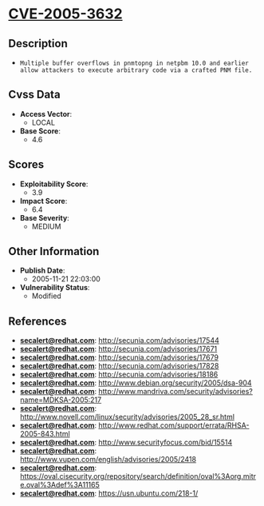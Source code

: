 
# [CVE-2005-3632](https://cve.mitre.org/cgi-bin/cvename.cgi?name=CVE-2005-3632)

## Description

- `Multiple buffer overflows in pnmtopng in netpbm 10.0 and earlier allow attackers to execute arbitrary code via a crafted PNM file.`

## Cvss Data

- **Access Vector**:
  - LOCAL
- **Base Score**:
  - 4.6

## Scores

- **Exploitability Score**:
  - 3.9
- **Impact Score**:
  - 6.4
- **Base Severity**:
  - MEDIUM

## Other Information

- **Publish Date**:
  - 2005-11-21 22:03:00
- **Vulnerability Status**:
  - Modified

## References

- **secalert@redhat.com**: http://secunia.com/advisories/17544
- **secalert@redhat.com**: http://secunia.com/advisories/17671
- **secalert@redhat.com**: http://secunia.com/advisories/17679
- **secalert@redhat.com**: http://secunia.com/advisories/17828
- **secalert@redhat.com**: http://secunia.com/advisories/18186
- **secalert@redhat.com**: http://www.debian.org/security/2005/dsa-904
- **secalert@redhat.com**: http://www.mandriva.com/security/advisories?name=MDKSA-2005:217
- **secalert@redhat.com**: http://www.novell.com/linux/security/advisories/2005_28_sr.html
- **secalert@redhat.com**: http://www.redhat.com/support/errata/RHSA-2005-843.html
- **secalert@redhat.com**: http://www.securityfocus.com/bid/15514
- **secalert@redhat.com**: http://www.vupen.com/english/advisories/2005/2418
- **secalert@redhat.com**: https://oval.cisecurity.org/repository/search/definition/oval%3Aorg.mitre.oval%3Adef%3A11165
- **secalert@redhat.com**: https://usn.ubuntu.com/218-1/
